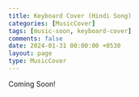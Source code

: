 ```yaml
--- 
title: Keyboard Cover (Hindi Song)
categories: [MusicCover]
tags: [music-soon, keyboard-cover]
comments: false
date: 2024-01-31 00:00:00 +0530
layout: page
type: MusicCover
---
```


Coming Soon!